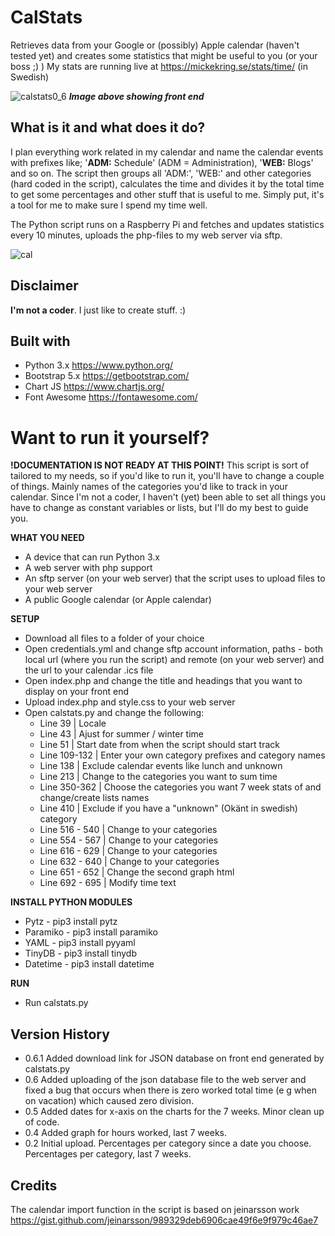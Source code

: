 # CalStats
 Retrieves data from your Google or (possibly) Apple calendar (haven't tested yet) and creates some statistics that might be useful to you (or your boss ;) )
 My stats are running live at https://mickekring.se/stats/time/ (in Swedish)
 
![calstats0_6](https://user-images.githubusercontent.com/10948066/125815584-c60c044b-d7b0-43fc-aee9-c7edee45f8eb.jpg)
___Image above showing front end___

## What is it and what does it do?
I plan everything work related in my calendar and name the calendar events with prefixes like; '__ADM:__ Schedule' (ADM = Administration), '__WEB:__ Blogs' and so on. The script then groups all 'ADM:', 'WEB:' and other categories (hard coded in the script), calculates the time and divides it by the total time to get some percentages and other stuff that is useful to me. Simply put, it's a tool for me to make sure I spend my time well.

The Python script runs on a Raspberry Pi and fetches and updates statistics every 10 minutes, uploads the php-files to my web server via sftp.

![cal](https://user-images.githubusercontent.com/10948066/124256060-283b8c80-db2b-11eb-93fe-8a4928c986e2.jpg)

## Disclaimer
__I'm not a coder__. I just like to create stuff. :)

## Built with
* Python 3.x https://www.python.org/
* Bootstrap 5.x https://getbootstrap.com/
* Chart JS https://www.chartjs.org/
* Font Awesome https://fontawesome.com/

# Want to run it yourself?

__!DOCUMENTATION IS NOT READY AT THIS POINT!__
This script is sort of tailored to my needs, so if you'd like to run it, you'll have to change a couple of things. Mainly names of the categories you'd like to track in your calendar. Since I'm not a coder, I haven't (yet) been able to set all things you have to change as constant variables or lists, but I'll do my best to guide you.

__WHAT YOU NEED__
* A device that can run Python 3.x
* A web server with php support
* An sftp server (on your web server) that the script uses to upload files to your web server
* A public Google calendar (or Apple calendar)

__SETUP__
* Download all files to a folder of your choice
* Open credentials.yml and change sftp account information, paths - both local url (where you run the script) and remote (on your web server) and the url to your calendar .ics file
* Open index.php and change the title and headings that you want to display on your front end
* Upload index.php and style.css to your web server
* Open calstats.py and change the following:
  * Line 39 | Locale
  * Line 43 | Ajust for summer / winter time
  * Line 51 | Start date from when the script should start track
  * Line 109-132 | Enter your own category prefixes and category names
  * Line 138 | Exclude calendar events like lunch and unknown
  * Line 213 | Change to the categories you want to sum time
  * Line 350-362 | Choose the categories you want 7 week stats of and change/create lists names
  * Line 410 | Exclude if you have a "unknown" (Okänt in swedish) category
  * Line 516 - 540 | Change to your categories
  * Line 554 - 567 | Change to your categories
  * Line 616 - 629 | Change to your categories
  * Line 632 - 640 | Change to your categories
  * Line 651 - 652 | Change the second graph html
  * Line 692 - 695 | Modify time text


__INSTALL PYTHON MODULES__
* Pytz - pip3 install pytz
* Paramiko - pip3 install paramiko
* YAML - pip3 install pyyaml
* TinyDB - pip3 install tinydb
* Datetime - pip3 install datetime

__RUN__
* Run calstats.py

## Version History
* 0.6.1 Added download link for JSON database on front end generated by calstats.py
* 0.6 Added uploading of the json database file to the web server and fixed a bug that occurs when there is zero worked total time (e g when on vacation) which caused zero division. 
* 0.5 Added dates for x-axis on the charts for the 7 weeks. Minor clean up of code.
* 0.4 Added graph for hours worked, last 7 weeks.
* 0.2 Initial upload. Percentages per category since a date you choose. Percentages per category, last 7 weeks.

## Credits
The calendar import function in the script is based on jeinarsson work https://gist.github.com/jeinarsson/989329deb6906cae49f6e9f979c46ae7
